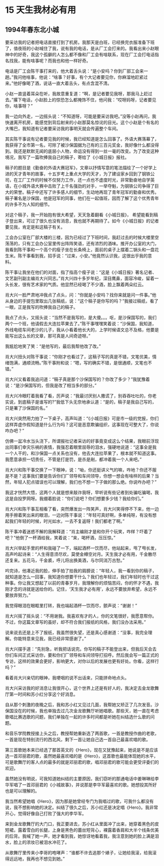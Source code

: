 # 15 天生我材必有用


## 1994年春东北小城

要采访我的记者把电话直接打到了机房。我那天是白班，已经换完衣服准备下班了，值夜班的小赵喊住了我，说有我的电话，是从厂工会打来的。我看出来小赵眼神中的好奇，我这个孤僻的人怎么都不像和厂工会有啥联系，现在厂工会打电话指名找我，能有啥事呢？而我也和他一样好奇。

电话是厂工会陈干事打来的，他大着舌头说：“是小安吗？你到厂部工会来一趟。”我问他啥事，他说：“啥事？好事，有个大记者要见你，你麻溜地赶紧过来。”他好像喝了酒，说话一直大着舌头，有点含混不清。

小赵一直竖着耳朵在听，我故意重复道：“啊，是记者要见我呀，那我马上赶过去。”撂下电话，小赵脸上的惊恐怎么都掩饰不住，他问我：“哎呀妈呀，记者要见你，啥事呀？”

我一边向外走，一边摇头说：“不知道呀，可能是要采访我吧。”没等小赵再问，我快速离开机房，能感觉到背后射来的小赵那莫名惊诧的目光。这个小赵是个有名的大嘴巴，我知道有记者要采访我的事明天就会传遍整个车间。

其实陈干事说有记者要见我的时候，我已经知道是怎么回事了。外语大赛落幕了，我获得了全市第一名，可除了被沙保国据为己有的三百元奖金，我好像什么都没得到。我还是默默无闻的底层小人物，命运没有得到一丝一毫的改变。为了改变这种境况，我写了一篇吹捧我自己的稿子，寄给了《小城日报》报社。

稿子的题目是《勤奋的外语大赛冠军》，文章以抒情写意的笔法描绘了一个好学上进的天才青年的故事，十五岁考上重点大学的天才，为了建设家乡回到了钢铁公司，在工厂工作的时候不仅努力工作，还一点也不虚度时光，非常勤奋地自学英语，在小城外语大赛中击败了上千名强劲的对手，一举夺魁，为钢铁公司争得了巨大的荣誉。稿子中还写了许多感人的细节，生动地再现了青年冠军的勤奋和优秀。稿子署名是沙保国，他是冠军的同事，他们在一起值班，因而了解了这个优秀青年的许多不为人知的细节。

对这个稿子，我一开始抱有很大希望，天天急着翻看《小城日报》， 希望能看到稿子登出来，可过了很久也没有消息，我也就不再期待了。如今《小城日报》的记者要见我，肯定是和这稿子有关。

工会办公室在厂部大楼的三楼，因为已经过了下班时间，我赶过去的时候大楼里空荡荡的，只有工会办公室里传出阵阵笑语，还有浓烈的酒味。推开办公室的大门，我看到陈干事和一个高个的瘦子坐在长条椅上，面前的桌子上摆着二锅头和一盘花生米。陈干事看到我，招手说：“过来，小安。”他竟然认识我，这很出乎我的意料。

陈干事让我坐在他们的对面，指了指高个瘦子说：“这是《小城日报》著名记者、文艺副刊副主编肖大兴同志。”肖大兴四十多岁年纪，深目鹰鼻，面容冷峻，留着一头长发，很有艺术家的气质。他显然已经喝了不少酒，脸上飘着两朵红云。

肖大兴一脸严肃地冲我点了点头，问：“你就是小安吗？找你来就是问一件事。”他从身边的手提包里取出几张稿纸，说：“这个稿子是你写的吗？”我接过稿纸，看了一眼，正是我写的吹捧我自己的稿子。

我点了点头，又摇头说：“当然不是我写的，是大傻。。。呕，是沙保国写的，我们两个一个班，他请假去大连拉苹果去了。”陈干事嘿嘿笑着说：“沙保国，我知道，外线电缆车间老沙的儿子，我从小看着他长大的，上学时候语文总不及格，他要是能写出这么长的文章，那可真是人间奇迹呀。”

我尴尬地笑了笑：“是他写的，最后我帮他改了改。”

肖大兴扭头对陈干事说：“你刚才也看过了，这稿子写的真是不错，文笔优美，情绪饱满，通顺流畅。”陈干事附和说：“嗯，写的确实不错，是很通顺，文笔也不错。”

肖大兴又看着我追问道：“稿子真是那个沙保国写的？你改了多少？”我犹豫着说：“是沙保国写的，但我是改了相当多的部分。”

肖大兴冷眼盯着我看了看，厉声说：“我最讨厌别人撒谎了，别吞吞吐吐的，你老实说，到底稿子是谁写的?”我低下头无奈地承认道：“是的，稿子是我自己写的，只是署了沙保国的名。”

肖大兴突然用力拍了一下桌子，高声叫道：“《小城日报》可是市一级的党报，你们这样弄虚作假知道是什么行为吗？这可是恶意欺骗组织，这事现在可整大了，你说咋办吧？”

仿佛一盆冷水当头浇下，所谓报社记者采访的好事竟变成这么个结果，我眼前浮现出同事们幸灾乐祸的表情，我强忍着眼里屈辱的泪水，强硬地说道：“这事全是我一个人干的，和沙保国一点关系也没有，他去大连拉苹果了，根本就不知道这事。我愿意承担一切责任，不管是打是罚，是杀是剐，都冲着我一个人来吧。”

肖大兴和陈干事交换了一下眼神，说：“呦，你还挺讲义气的嘛，咋地？你还不服是不是？这事我们要是告诉你们厂领导和车间领导，你想一想会有啥样的后果？当然，年轻人犯点错误也可以理解，我们也不想一下子做的那么绝。你说咋办吧？”

我这才恍然大悟，这两个人就是想来敲诈我呀，早听说有些记者到处骗吃骗喝，我这是自投罗网呀。我绷着脸说：“你们说吧？你们想要多少钱？我给你们。”

肖大兴和陈干事互相看了看，突然爆发出一阵笑声，肖大兴笑得停不下来，他一边用手擦着笑出来的眼泪，一边对陈干事说：“年轻可真好啊，多单纯呀，有没有想起我们年轻的时候，时光如水，一去不复返呀！我们都老了啊。”

陈干事冲着迷惑不解的我解释道：“肖主编刚才是和你开个玩笑，咋样？吓着了吧？”他倒了一杯酒给我，笑着说：“来，喝杯酒，压压惊。”

肖大兴举起手里的杯和我碰了一下，端起酒杯一饮而尽，他站起来，甩了甩长发，高声吟起诗来：“人生得意须尽欢，莫使金樽空对月。天生我才必有用，千金散尽还复来。五花马，千金裘，呼儿将出换美酒，与尔同消万古愁。”

吟完诗，他凑近我的脸，伸手拍了拍我的肩膀说：“年轻人，我一看到你的稿子，就知道是怎么一回事，我知道你想要干什么？我们也年轻过，我们年轻时也干过这种事。你让我又想起了以前的青春岁月，我理解你的烦恼苦闷，你的怀才不遇，我刚才念的诗就是送给你的。记住，‘天生我才必有用’，永远不要放弃希望，永远不要放弃努力。”

我觉得眼泪在眼眶里打转，我也端起酒杯一饮而尽，颤声说：“谢谢！”

肖大兴摇了摇头说：“不用谢我。我喜欢有才的人，你的文笔很好，我愿意帮你。不过，你这篇文章写的虽好，却不符合我们报纸的风格，我们没办法采用。”

说来说去还是上不了报纸，我虽然很失望，还是真心感谢道：“没事，我完全理解。你能特意来见我，我已经非常感谢了。”

肖大兴摆手道：“先别急，听我把话说完。你写的稿子不能登出来，但我后天会去你们车间正式采访你，要和你们厂领导和车间领导打招呼。然后我会写一篇正式的专访，这样的效果会更好，影响更大，对你以后的发展也更有好处。你看，这样行吗？”

看着肖大兴亲切的眼神，我哽咽的说不出话来，只能拼命地点头。

肖大兴采访我的好消息让我很开心，这个世界上还是有好人的，我决定去金龙歌舞厅第一时间和苏小红分享这个好消息。

自从那个刺激的夜晚之后，我和苏小红又见过几面，我帮她又矫正了几次发音。沙保国没在的时候，我也单独去过几次金龙歌舞厅听她唱歌。那些天，她一直在考虑歌唱比赛选歌的问题，我们单独在一起的许多时间都是听她在纠结选什么歌的问题。

和音乐学院教授接上头之后，教授帮她重新选了两首歌，一首是教授作曲的老歌，一首是现在特别流行的西北风，剩下一首让她自己选一首自己最喜欢唱的歌。

第三首歌她本来已经选了那首英文的《Hero》，现在又犹豫起来，她说是不是应该选一首邓丽君的歌，虽然她最喜欢唱的是《Hero》，这首歌也最能体现她的水平，可是歌舞厅的客人点的最多的就是邓丽君的歌，唱邓丽君的歌可能会更受评委们的欢迎。

虽然她没有明说，可我知道她纠结的主要原因，我们窃听的那通电话中姜琳琳给李华军唱了一首邓丽君的《小城故事》，并说那是李华军最喜欢的歌。她想投其所好也是可以理解的。

我当然希望她唱《Hero》，因为那是她曾经专门为我唱过的歌，可我什么都没有说，我不想影响她的决定。纠结了很久之后，苏小红还是决定唱《Hero》。我非常开心，觉得好像自己打败了强大的李华军。

来到金龙歌舞厅的大门口，我正要进去，苏小红从里面冲了出来，她穿着黑色的皮短裙，露着雪白的长腿，上身是黑色的蕾丝短背心，裸露着香肩和大半个线条优美的后背。我喊了她一声，她才看到我，她惊讶地看着我，我注意到她的脸上满是泪水，脸上的浓妆已被泪水冲花了。

从歌舞厅里传来小李哥的咆哮声：“谁都不许去追那个婊子，让她给我滚，给我滚得远远地，我再也不想见到她。”
